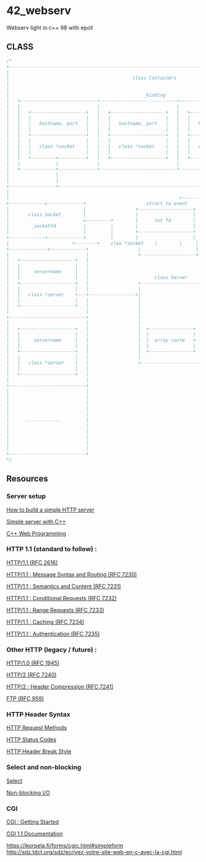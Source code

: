 # 42_webserv
Webserv light in c++ 98 with epoll 


## CLASS 
```c
/*
+----------------------------------------------------------------------------------------------------------------+
|                                                                                                                |
|                                             class Containers                                                   |
|                                                                                                                |
|                                                                                                                |
|                                                 _binding                                                       |
|   +----------------------------+----------------------------+----------------------------------------------+   |
|   |                            |                            |                                              |   |
|   |   +--------------------+   |   +--------------------+   |   +--------------------+                     |   |
|   |   |                    |   |   |                    |   |   |                    |                     |   |
|   |   |   hostname, port   |   |   |   hostname, port   |   |   |   hostname, port   |                     |   |
|   |   |                    |   |   |                    |   |   |                    |                     |   |
|   |   +--------------------+   |   +--------------------+   |   +--------------------+     ... ..... ....  |   |
|   |   |                    |   |   |                    |   |   |                    |                     |   |
|   |   |   class *socket    |   |   |   class *socket    |   |   |   class *socket    |                     |   |
|   |   |                    |   |   |                    |   |   |                    |                     |   |
|   |   +---------+----------+   |   +--------------------+   |   +--------------------+                     |   |
|   |             |              |                            |                                              |   |
|   +-------------+--------------+----------------------------+----------------------------------------------+   |
|                 |                                                                                              |
|                 |                                                                                              |
+-----------------+----------------------------------------------------------------------------------------------+
|
|                                                              +-------------------+
+-------------v-------------+                      struct to event           |                   |
|                           |                  +--------------------+        |                   |
|       class Socket        |                  |                    |        |                   |
|                           <---------+        |      int fd        |        |     +-------------v--------------+
|        _socketfd          |         |        |                    |        |     |                            |
|                           |         |        +--------------------+        |     |   +--------------------+   |
+-------------+-------------+         |        |                    |        |     |   |                    |   |
|                       +--------+    clas *socket    |        |     |   |      location      |   |
+--------------v-------------+                  |                    |        |     |   |                    |   |
|                            |                  +--------------------+        |     |   +--------------------+   |
|   +--------------------+   |                                                |     |   |                    |   |
|   |                    |   |                                                |     |   |       engine       |   |
|   |     servername     |   |                                                |     |   |                    |   |
|   |                    |   |                        class Server            |     |   +--------------------+   |
|   +--------------------+   |                  +----------------------+      |     |                            |
|   |                    |   |                  |                      |      |     +----------------------------+
|   |   class *server    +---+----------------->|                      |      |     |                            |
|   |                    |   |                  |                      |      |     |   +--------------------+   |
|   +--------------------+   |                  |                      |      |     |   |                    |   |
|                            |                  |                      |      |     |   |      location      |   |
+----------------------------+                  |                      |      |     |   |                    |   |
|                            |                  |                      |      |     |   +--------------------+   |
|   +--------------------+   |                  |  +----------------+  |      |     |   |                    |   |
|   |                    |   |                  |  |                |  |      |     |   |       engine       |   |
|   |     servername     |   |                  |  |  array route   +--+------+     |   |                    |   |
|   |                    |   |                  |  |                |  |            |   +--------------------+   |
|   +--------------------+   |                  |  +----------------+  |            |                            |
|   |                    |   |                  |                      |            +----------------------------+
|   |   class *server    |   |                  +----------------------+            |                            |
|   |                    |   |                                                      |                            |
|   +--------------------+   |                                                      |                            |
|                            |                                                      |                            |
+----------------------------+                                                      |                            |
|                            |                                                      |      .............         |
|                            |                                                      |                            |
|                            |                                                      |                            |
|                            |                                                      |                            |
|                            |                                                      |                            |
|      .............         |                                                      |                            |
|                            |                                                      +----------------------------+
|                            |
|                            |
|                            |
|                            |
+----------------------------+
*/

```


## Resources

### Server setup

[How to build a simple HTTP server](https://medium.com/from-the-scratch/http-server-what-do-you-need-to-know-to-build-a-simple-http-server-from-scratch-d1ef8945e4fa)

[Simple server with C++](https://ncona.com/2019/04/building-a-simple-server-with-cpp/)

[C++ Web Programming](https://www.tutorialspoint.com/cplusplus/cpp_web_programming.htm)

### HTTP 1.1 (standard to follow) :

[HTTP/1.1 (RFC 2616)](https://www.rfc-editor.org/rfc/rfc2616.html)

[HTTP/1.1 : Message Syntax and Routing (RFC 7230)](https://www.rfc-editor.org/rfc/rfc7230.html)

[HTTP/1.1 : Semantics and Content (RFC 7231)](https://www.rfc-editor.org/rfc/rfc7231.html)

[HTTP/1.1 : Conditional Requests (RFC 7232)](https://www.rfc-editor.org/rfc/rfc7232.html)

[HTTP/1.1 : Range Requests (RFC 7233)](https://www.rfc-editor.org/rfc/rfc7233.html)

[HTTP/1.1 : Caching (RFC 7234)](https://www.rfc-editor.org/rfc/rfc7234.html)

[HTTP/1.1 : Authentication (RFC 7235)](https://www.rfc-editor.org/rfc/rfc7235.html)

### Other HTTP (legacy / future) :

[HTTP/1.0 (RFC 1945)](https://www.rfc-editor.org/rfc/rfc1945.html)

[HTTP/2 (RFC 7240)](https://www.rfc-editor.org/rfc/rfc7540.html)

[HTTP/2 : Header Compression (RFC 7241)](https://www.rfc-editor.org/rfc/rfc7541.html)

[FTP (RFC 959)](https://www.rfc-editor.org/rfc/rfc959.html)

### HTTP Header Syntax

[HTTP Request Methods](https://en.wikipedia.org/wiki/Hypertext_Transfer_Protocol#Request_methods)

[HTTP Status Codes](https://en.wikipedia.org/wiki/List_of_HTTP_status_codes)

[HTTP Header Break Style](https://stackoverflow.com/questions/5757290/http-header-line-break-style)

### Select and non-blocking

[Select](https://www.lowtek.com/sockets/select.html)

[Non-blocking I/O](https://www.ibm.com/support/knowledgecenter/ssw_ibm_i_72/rzab6/xnonblock.htm)

### CGI

[CGI : Getting Started](http://www.mnuwer.dbasedeveloper.co.uk/dlearn/web/session01.htm)

[CGI 1.1 Documentation](http://www.wijata.com/cgi/cgispec.html#4.0)

https://jkorpela.fi/forms/cgic.html#simpleform
http://sdz.tdct.org/sdz/ecrivez-votre-site-web-en-c-avec-la-cgi.html